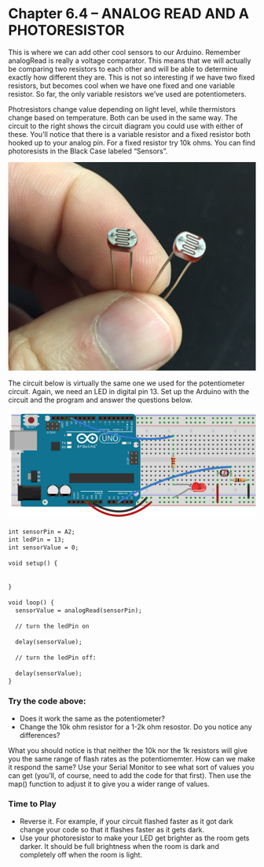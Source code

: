 # Chapter 6.4 – ANALOG READ AND A PHOTORESISTOR
This is where we can add other cool sensors to our Arduino. Remember analogRead is really a voltage comparator. This means that we will actually be comparing two resistors to each other and will be able to determine exactly how different they are. This is not so interesting if we have two fixed resistors, but becomes cool when we have one fixed and one variable resistor. So far, the only variable resistors we’ve used are potentiometers.

Photresistors change value depending on light level, while thermistors change based on temperature. Both can be used in the same way. The circuit to the right shows the circuit diagram you could use with either of these. You’ll notice that there is a variable resistor and a fixed resistor both hooked up to your analog pin. For a fixed resistor try 10k ohms. You can find photoresists in the Black Case labeled “Sensors”.

![Photo of Photoresistors](photo_photo.jpg)

The circuit below is virtually the same one we used for the potentiometer circuit. Again, we need an LED in digital pin 13. Set up the Arduino with the circuit and the program and answer the questions below.

![Arduino with Photoresisotr](PhotoResistor.png)
```
int sensorPin = A2;    
int ledPin = 13;
int sensorValue = 0;

void setup() {
 

}

void loop() {
  sensorValue = analogRead(sensorPin);
  
  // turn the ledPin on
 
  delay(sensorValue);

  // turn the ledPin off:

  delay(sensorValue);
}
```

### Try the code above:
- Does it work the same as the potentiometer?
- Change the 10k ohm resistor for a 1-2k ohm resostor. Do you notice any differences?

What you should notice is that neither the 10k nor the 1k resistors will give you the same range of flash rates as the potentiomemter. How can we make it respond the same? Use your Serial Monitor to see what sort of values you can get (you’ll, of course, need to add the code for that first). Then use the map() function to adjust it to give you a wider range of values.

### Time to Play
- Reverse it. For example, if your circuit flashed faster as it got dark change your code so that it flashes faster as it gets dark.
- Use your photoresistor to make your LED get brighter as the room gets darker. It should be full brightness when the room is dark and completely off when the room is light.
